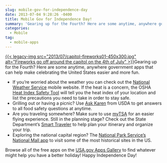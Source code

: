 ```yaml
---
slug: mobile-gov-for-independence-day
date: 2013-07-04 9:28:26 -0400
title: Mobile Gov for Independence Day!
summary: 'Gearing up for the Fourth? Here are some anytime, anywhere government apps that can help make celebrating the United States easier and more fun. If you&#8217;re worried about the weather you can check out the National Weather Service mobile website. If the heat'
categories:
  - Mobile
tag:
  - mobile-apps
---
```


[{{< legacy-img src="2013/07/capitol-fireworks01-450x300.jpg" alt="Fireworks go off around the capitol on the 4th of July" >}}](https://s3.amazonaws.com/digitalgov/_legacy-img/2013/07/capitol-fireworks01.jpg)Gearing up for the Fourth? Here are some anytime, anywhere government apps that can help make celebrating the United States easier and more fun.

  * If you&#8217;re worried about the weather you can check out the [National Weather Service](http://mobile.weather.gov/#typeLocation "National Weather Service") mobile website. If the heat is a concern, the OSHA [Heat Index Safety Tool](http://www.osha.gov/SLTC/heatillness/heat_index/heat_app.html "Heat Safety Tool ") will tell you the heat index of your location and list the precautions you need to take in order to stay safe.
  * Grilling out or having a picnic? Use [Ask Karen](http://apps.usa.gov/ask-karen.shtml) from USDA to get answers to all food safety questions at anytime.
  * Are you traveling somewhere? Make sure to use [myTSA](http://www.tsa.gov/traveler-information/my-tsa-mobile-application) for an easier flying experience. Still in the planning stage? Check out the State Department&#8217;s [Smart Traveler](http://apps.usa.gov/smart-traveler.shtml) to help plan your itinerary and organize your trip.
  * Exploring the national capital region? The [National Park Service&#8217;s National Mall app](http://apps.usa.gov/nps-national-mall.shtml) to visit some of the most historical sites in the US.

Browse all of the free apps on the [USA.gov Apps Gallery](http://apps.usa.gov/) to find whatever might help you have a better holiday! Happy Independence Day!